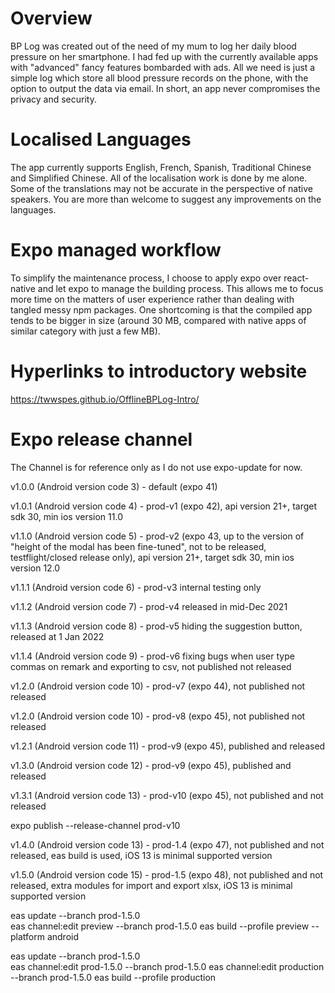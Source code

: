 # Overview
BP Log was created out of the need of my mum to log her daily blood pressure on her smartphone.  I had fed up with the currently available apps with "advanced" fancy features bombarded with ads.  All we need is just a simple log which store all blood pressure records on the phone, with the option to output the data via email.  In short, an app never compromises the privacy and security. 

# Localised Languages
The app currently supports English, French, Spanish, Traditional Chinese and Simplified Chinese.  All of the localisation work is done by me alone.  Some of the translations may not be accurate in the perspective of native speakers.  You are more than welcome to suggest any improvements on the languages.

# Expo managed workflow
To simplify the maintenance process, I choose to apply expo over react-native and let expo to manage the building process.  This allows me to focus more time on the matters of user experience rather than dealing with tangled messy npm packages.  One shortcoming is that the compiled app tends to be bigger in size (around 30 MB, compared with native apps of similar category with just a few MB).

# Hyperlinks to introductory website
https://twwspes.github.io/OfflineBPLog-Intro/

# Expo release channel

The Channel is for reference only as I do not use expo-update for now.

v1.0.0 (Android version code 3) - default (expo 41)

v1.0.1 (Android version code 4) - prod-v1 (expo 42), api version 21+, target sdk 30, min ios version 11.0

v1.1.0 (Android version code 5) - prod-v2 (expo 43, up to the version of "height of the modal has been fine-tuned", not to be released, testflight/closed release only), api version 21+, target sdk 30, min ios version 12.0

v1.1.1 (Android version code 6) - prod-v3 internal testing only

v1.1.2 (Android version code 7) - prod-v4 released in mid-Dec 2021

v1.1.3 (Android version code 8) - prod-v5 hiding the suggestion button, released at 1 Jan 2022

v1.1.4 (Android version code 9) - prod-v6 fixing bugs when user type commas on remark and exporting to csv, not published not released

v1.2.0 (Android version code 10) - prod-v7 (expo 44), not published not released

v1.2.0 (Android version code 10) - prod-v8 (expo 45), not published not released

v1.2.1 (Android version code 11) - prod-v9 (expo 45), published and released

v1.3.0 (Android version code 12) - prod-v9 (expo 45), published and released

v1.3.1 (Android version code 13) - prod-v10 (expo 45), not published and not released

expo publish --release-channel prod-v10

v1.4.0 (Android version code 13) - prod-1.4 (expo 47), not published and not released, eas build is used, iOS 13 is minimal supported version

v1.5.0 (Android version code 15) - prod-1.5 (expo 48), not published and not released, extra modules for import and export xlsx, iOS 13 is minimal supported version

eas update --branch prod-1.5.0  
eas channel:edit preview --branch prod-1.5.0
eas build --profile preview --platform android

eas update --branch prod-1.5.0  
eas channel:edit prod-1.5.0 --branch prod-1.5.0
eas channel:edit production --branch prod-1.5.0
eas build --profile production

